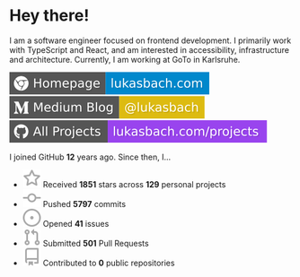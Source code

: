 # Hey there!

I am a software engineer focused on frontend development. I primarily work with TypeScript and React, and am interested in accessibility, infrastructure and architecture. Currently, I am working at GoTo in Karlsruhe.

[![Homepage](./icons/homepage.svg)](https://lukasbach.com)
[![Medium Blog](./icons/medium.svg)](https://medium.com/@lukasbach)
[![My Projects](./icons/projects.svg)](https://lukasbach.com/projects)

I joined GitHub **12** years ago. Since then, I...

- ![](./icons/star.svg) Received **1851** stars across **129** personal projects
- ![](./icons/commit.svg) Pushed **5797** commits
- ![](./icons/issues.svg) Opened **41** issues
- ![](./icons/pr.svg) Submitted **501** Pull Requests
- ![](./icons/repo.svg) Contributed to **0** public repositories
